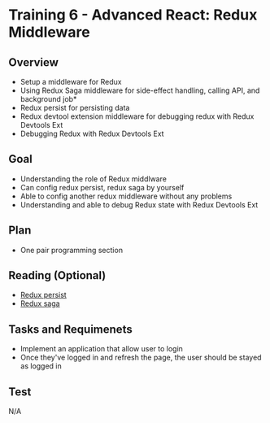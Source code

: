 # Training 6 - Advanced React: Redux Middleware

## Overview
- Setup a middleware for Redux
- Using Redux Saga middleware for side-effect handling, calling API, and background job*
- Redux persist for persisting data
- Redux devtool extension middleware for debugging redux with Redux Devtools Ext
- Debugging Redux with Redux Devtools Ext

## Goal
- Understanding the role of Redux middlware
- Can config redux persist, redux saga by yourself
- Able to config another redux middleware without any problems
- Understanding and able to debug Redux state with Redux Devtools Ext

## Plan
- One pair programming section


## Reading (Optional)
- [Redux persist](https://github.com/rt2zz/redux-persist)
- [Redux saga](https://github.com/redux-saga/redux-saga)

## Tasks and Requimenets
- Implement an application that allow user to login
- Once they've logged in and refresh the page, the user should be stayed as logged in

## Test
N/A